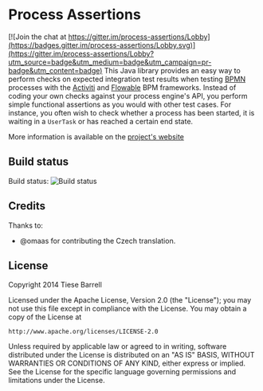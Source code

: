 # Process Assertions

[![Join the chat at https://gitter.im/process-assertions/Lobby](https://badges.gitter.im/process-assertions/Lobby.svg)](https://gitter.im/process-assertions/Lobby?utm_source=badge&utm_medium=badge&utm_campaign=pr-badge&utm_content=badge)
This Java library provides an easy way to perform checks on expected integration test results when testing [BPMN][linkBpmn] processes with the [Activiti][linkActiviti] and [Flowable][linkFlowable] BPM frameworks. Instead of coding your own checks against your process engine's API, you perform simple functional assertions as you would with other test cases. For instance, you often wish to check whether a process has been started, it is waiting in a `UserTask` or has reached a certain end state.

More information is available on the [project's website][linkProject]

## Build status
Build status: ![Build status][buildStatus]

## Credits
Thanks to:
* @omaas for contributing the Czech translation.

## License
Copyright 2014 Tiese Barrell

Licensed under the Apache License, Version 2.0 (the "License");
you may not use this file except in compliance with the License.
You may obtain a copy of the License at

    http://www.apache.org/licenses/LICENSE-2.0

Unless required by applicable law or agreed to in writing, software
distributed under the License is distributed on an "AS IS" BASIS,
WITHOUT WARRANTIES OR CONDITIONS OF ANY KIND, either express or implied.
See the License for the specific language governing permissions and
limitations under the License.

[linkActiviti]: http://activiti.org/ "Activiti"
[linkFlowable]: http://flowable.org/ "Flowable"
[linkBpmn]: http://bpmn.org "Business Process Model and Notation"
[linkProject]: http://toxos.org/process-assertions/ "Process Assertions project website"
[buildStatus]: https://travis-ci.org/tiesebarrell/process-assertions.svg?branch=develop  "Process Assertions Build Status"	

